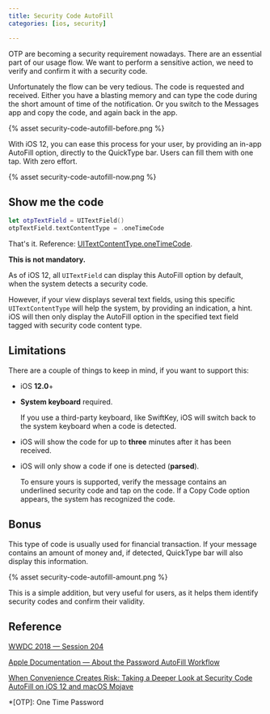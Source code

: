```yaml
---
title: Security Code AutoFill
categories: [ios, security]

---
```


OTP are becoming a security requirement nowadays. There are an essential part of our usage flow. We want to perform a sensitive action, we need to verify and confirm it with a security code.

Unfortunately the flow can be very tedious. The code is requested and received. Either you have a blasting memory and can type the code during the short amount of time of the notification. Or you switch to the Messages app and copy the code, and again back in the app.

{% asset security-code-autofill-before.png %}

With iOS 12, you can ease this process for your user, by providing an in-app AutoFill option, directly to the QuickType bar. Users can fill them with one tap. With zero effort. 

{% asset security-code-autofill-now.png %}

## Show me the code

```swift
let otpTextField = UITextField() 
otpTextField.textContentType = .oneTimeCode
```

That's it. Reference: [UITextContentType.oneTimeCode](https://developer.apple.com/documentation/uikit/uitextcontenttype/2980930-onetimecode).

**This is not mandatory.**  

As of iOS 12, all `UITextField` can display this AutoFill option by default, when the system detects a security code. 

However, if your view displays several text fields, using this specific `UITextContentType` will help the system, by providing an indication, a hint. iOS will then only display the AutoFill option in the specified text field tagged with security code content type.

## Limitations

There are a couple of things to keep in mind, if you want to support this:

- iOS **12.0**+

- **System keyboard** required. 

  If you use a third-party keyboard, like SwiftKey, iOS will switch back to the system keyboard when a code is detected.

- iOS will show the code for up to **three** minutes after it has been received.

- iOS will only show a code if one is detected (**parsed**). 

  To ensure yours is supported, verify the message contains an underlined security code and tap on the 
  code. If a Copy Code option appears, the system has recognized the code.

## Bonus

This type of code is usually used for financial transaction. If your message contains an amount of money and, if detected, QuickType bar will also display this information.

{% asset security-code-autofill-amount.png %}

This is a simple addition, but very useful for users, as it helps them identify security codes and confirm their validity.

## Reference

[WWDC 2018 — Session 204](https://developer.apple.com/videos/play/wwdc2018/204/)

[Apple Documentation — About the Password AutoFill Workflow](https://developer.apple.com/documentation/security/password_autofill/about_the_password_autofill_workflow)

[When Convenience Creates Risk: Taking a Deeper Look at Security Code AutoFill on iOS 12 and macOS Mojave](https://www.benthamsgaze.org/2018/10/17/when-convenience-creates-risk-taking-a-deeper-look-at-security-code-autofill-on-ios-12-and-macos-mojave/)

*[OTP]: One Time Password